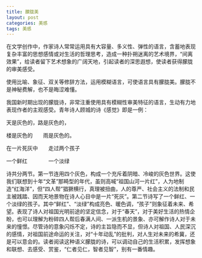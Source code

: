 ```yaml
---
title: 朦胧美
layout: post
categories: 美感
tags: 美感
---
```


在文学创作中，作家诗人常常运用具有大容量、多义性、弹性的语言，含蓄地表现复杂丰富的思想感情或对生活的哲理思考，造成一种扑朔迷离的艺术境界，“间离效果”，给读者留下艺术想象的广阔天地，引起读者的深思遐想，使读者获得朦胧的审美感受。

使用比喻、象征、双关等修辞方法，运用模糊语言，可使语言具有朦胧美。朦胧不是神秘费解，也不是晦涩难懂。

我国新时期出现的朦胧诗，非常注重使用具有模糊性审美特征的语言，生动有力地表现作者的主观感受。青年诗人顾城的诗《感觉》即是一例：

天是灰色的，路是灰色的，

楼是灰色的　　雨是灰色的。



在一片死灰中　　走过两个孩子

一个鲜红　　　　一个淡绿

诗共分两节。第一节连用四个灰色，构成一个充斥着阴暗、冷峻的灰色世界。这使我们联想到十年“文革”那畸型的年代，虽则高喊“祖国山河一片红”，人为地制造“红海洋”，但“四人帮”猖獗横行，真理被扭曲，人的尊严、社会主义的法制和民主被践踏、因而天地景物在诗人心目中是一片“死灰”。第二节诗写了一个鲜红、一个淡绿的孩子。其中“鲜红”、“淡绿”构成亮色、暖色调，“孩子”则象征着未来、希望。表现了诗人对祖国光明前途的坚定信念，对于“春天”，对于美好生活的热情企盼，也可以理解为粉碎四人帮后春满人间、一派生机的景象、亦可解作诗人对于未来的憧憬。尽管诗的意象闪烁不定，诗的主旨隐而不显，但诗人对祖国、人民深沉的感情，对祖国前途命运的关注，对“十年动乱”的批判，对人生对未来的希冀，还是可以意会的。读者阅读这种语义朦胧的诗，可以调动自己的生活积累，发挥想象和联想、去感受、赏鉴，“仁者见仁，智者见智”，别有一番情趣。 